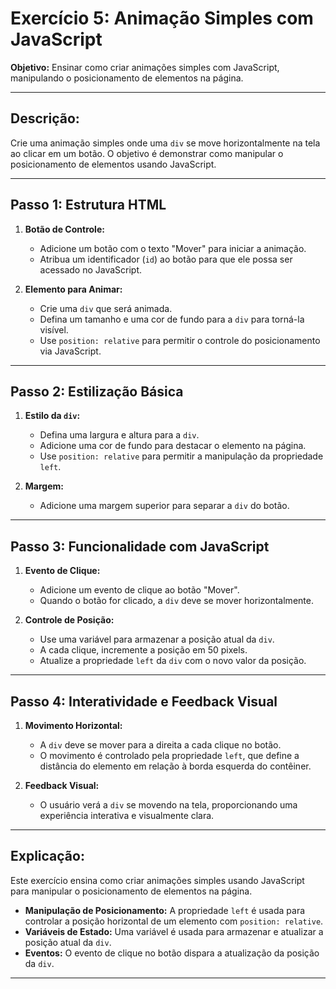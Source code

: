 # Exercício 5: Animação Simples com JavaScript

**Objetivo:** Ensinar como criar animações simples com JavaScript, manipulando o posicionamento de elementos na página.

---

## Descrição:

Crie uma animação simples onde uma `div` se move horizontalmente na tela ao clicar em um botão. O objetivo é demonstrar como manipular o posicionamento de elementos usando JavaScript.

---

## Passo 1: Estrutura HTML

1. **Botão de Controle:**
   - Adicione um botão com o texto "Mover" para iniciar a animação.
   - Atribua um identificador (`id`) ao botão para que ele possa ser acessado no JavaScript.

2. **Elemento para Animar:**
   - Crie uma `div` que será animada.
   - Defina um tamanho e uma cor de fundo para a `div` para torná-la visível.
   - Use `position: relative` para permitir o controle do posicionamento via JavaScript.

---

## Passo 2: Estilização Básica

1. **Estilo da `div`:**
   - Defina uma largura e altura para a `div`.
   - Adicione uma cor de fundo para destacar o elemento na página.
   - Use `position: relative` para permitir a manipulação da propriedade `left`.

2. **Margem:**
   - Adicione uma margem superior para separar a `div` do botão.

---

## Passo 3: Funcionalidade com JavaScript

1. **Evento de Clique:**
   - Adicione um evento de clique ao botão "Mover".
   - Quando o botão for clicado, a `div` deve se mover horizontalmente.

2. **Controle de Posição:**
   - Use uma variável para armazenar a posição atual da `div`.
   - A cada clique, incremente a posição em 50 pixels.
   - Atualize a propriedade `left` da `div` com o novo valor da posição.

---

## Passo 4: Interatividade e Feedback Visual

1. **Movimento Horizontal:**
   - A `div` deve se mover para a direita a cada clique no botão.
   - O movimento é controlado pela propriedade `left`, que define a distância do elemento em relação à borda esquerda do contêiner.

2. **Feedback Visual:**
   - O usuário verá a `div` se movendo na tela, proporcionando uma experiência interativa e visualmente clara.

---

## Explicação:

Este exercício ensina como criar animações simples usando JavaScript para manipular o posicionamento de elementos na página.

- **Manipulação de Posicionamento:** A propriedade `left` é usada para controlar a posição horizontal de um elemento com `position: relative`.
- **Variáveis de Estado:** Uma variável é usada para armazenar e atualizar a posição atual da `div`.
- **Eventos:** O evento de clique no botão dispara a atualização da posição da `div`.

---

